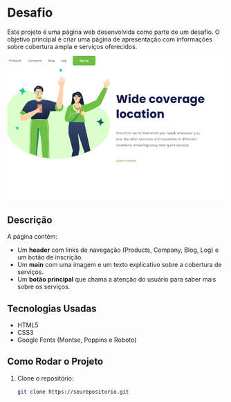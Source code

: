 # Desafio

Este projeto é uma página web desenvolvida como parte de um desafio. O objetivo principal é criar uma página de apresentação com informações sobre cobertura ampla e serviços oferecidos.
<img src="https://github.com/SeilaniF/Projeto-Location/blob/master/img/localition.PNG?raw=true">
## Descrição

A página contém:

- Um **header** com links de navegação (Products, Company, Blog, Log) e um botão de inscrição.
- Um **main** com uma imagem e um texto explicativo sobre a cobertura de serviços.
- Um **botão principal** que chama a atenção do usuário para saber mais sobre os serviços.

## Tecnologias Usadas

- HTML5
- CSS3
- Google Fonts (Montse, Poppins e Roboto)

## Como Rodar o Projeto

1. Clone o repositório:
   ```bash
   git clone https://seurepositorio.git
